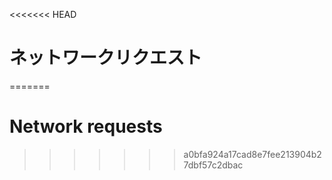 
<<<<<<< HEAD
# ネットワークリクエスト
=======
# Network requests
>>>>>>> a0bfa924a17cad8e7fee213904b27dbf57c2dbac
